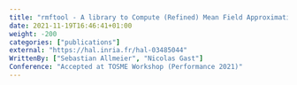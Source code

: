 ```yaml
---
title: "rmftool - A library to Compute (Refined) Mean Field Approximation(s)"
date: 2021-11-19T16:46:41+01:00
weight: -200
categories: ["publications"]
external: "https://hal.inria.fr/hal-03485044"
WrittenBy: ["Sebastian Allmeier", "Nicolas Gast"]
Conference: "Accepted at TOSME Workshop (Performance 2021)"
---
```


